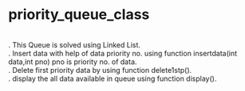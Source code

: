 # priority_queue_class
<br>. This Queue is solved using Linked List.
<br>. Insert data with help of data priority no. using function insertdata(int data,int pno) pno is priority no. of data. 
<br>. Delete first priority data by using function delete1stp().
<br>. display the all data available in queue using function display().

